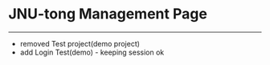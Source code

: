 # JNU-tong Management Page
-----
* removed Test project(demo project)
* add Login Test(demo) - keeping session ok 
